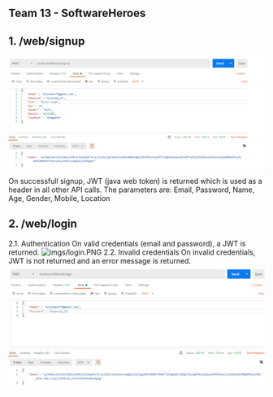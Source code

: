 ## Team 13 - SoftwareHeroes

## 1. /web/signup
![](imgs/signup.PNG) On successfull signup, JWT (java web token) is returned which is used as a header in all other API calls. The parameters are: Email, Password, Name, Age, Gender, Mobile, Location

## 2. /web/login
  2.1. Authentication
       On valid credentials (email and password), a JWT is returned. 
       ![imgs/login.PNG](login)
  2.2. Invalid credentials
       On invalid credentials, JWT is not returned and an error message is returned. 
       ![](imgs/login-incorrect.PNG)
